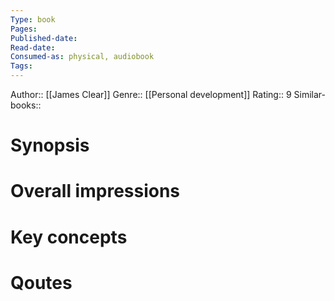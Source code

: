 ```yaml
---
Type: book
Pages: 
Published-date:
Read-date:
Consumed-as: physical, audiobook
Tags: 
---
```

Author:: [[James Clear]]
Genre:: [[Personal development]]
Rating:: 9
Similar-books:: 

# Synopsis

# Overall impressions

# Key concepts


# Qoutes


